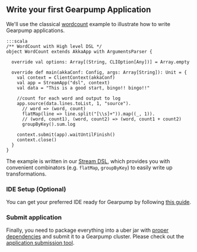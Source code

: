 ## Write your first Gearpump Application

We'll use the classical [wordcount](https://github.com/apache/incubator-gearpump/tree/master/examples/streaming/wordcount/src/main/scala/org/apache/gearpump/streaming/examples/wordcount) example to illustrate how to write Gearpump applications.

	:::scala     
	/** WordCount with High level DSL */
	object WordCount extends AkkaApp with ArgumentsParser {
	
	  override val options: Array[(String, CLIOption[Any])] = Array.empty
	
	  override def main(akkaConf: Config, args: Array[String]): Unit = {
	    val context = ClientContext(akkaConf)
	    val app = StreamApp("dsl", context)
	    val data = "This is a good start, bingo!! bingo!!"
	
	    //count for each word and output to log
	    app.source(data.lines.toList, 1, "source").
	      // word => (word, count)
	      flatMap(line => line.split("[\\s]+")).map((_, 1)).
	      // (word, count1), (word, count2) => (word, count1 + count2)
	      groupByKey().sum.log
	
        context.submit(app).waitUntilFinish()
        context.close()
	  }
	}

The example is written in our [Stream DSL](http://gearpump.apache.org/releases/latest/api/scala/index.html#org.apache.gearpump.streaming.dsl.scalaapi.Stream), which provides you with convenient combinators (e.g. `flatMap`, `groupByKey`) to easily write up transformations.

### IDE Setup (Optional)

You can get your preferred IDE ready for Gearpump by following [this guide](dev-ide-setup).

### Submit application

Finally, you need to package everything into a uber jar with [proper dependencies](http://gearpump.apache.org/downloads.html#maven-dependencies) and submit it to a Gearpump cluster. Please check out the [application submission tool](../introduction/commandline).




